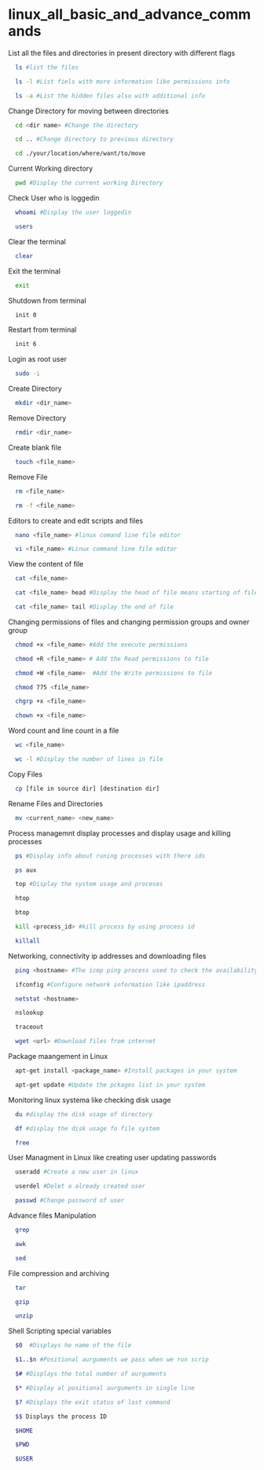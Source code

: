 # linux_all_basic_and_advance_commands
List all the files and directories in present directory with different flags
```bash
  ls #list the files
```
```bash
  ls -l #List fiels with more information like permissions info
```
```bash
  ls -a #List the hidden files also with additional info
```
Change Directory for moving between directories
```bash
  cd <dir name> #Change the directory
```
```bash
  cd .. #Change directory to previous directory
```
```bash
  cd ./your/location/where/want/to/move
```
Current Working directory
```bash
  pwd #Display the current working Directory 
```
Check User who is loggedin
```bash
  whoami #Display the user loggedin
```
```bash
  users
```
Clear the terminal
```bash
  clear
```
Exit the terminal
```bash
  exit
```
Shutdown from terminal
```bash
  init 0 
```
Restart from terminal
```bash
  init 6
```
Login as root user
```bash
  sudo -i
```
Create Directory
```bash
  mkdir <dir_name> 
```
Remove Directory
```bash
  rmdir <dir_name>
```
Create blank file
```bash
  touch <file_name>
```
Remove File
```bash
  rm <file_name>
```
```bash
  rm -f <file_name>
```
Editors to create and edit scripts and files
```bash
  nano <file_name> #linux comand line file editor
```
```bash
  vi <file_name> #Linux command line file editor
```
View the content of file
```bash
  cat <file_name> 
```
```bash
  cat <file_name> head #Display the head of file means starting of file
```
```bash
  cat <file_name> tail #Display the end of file
```
Changing permissions of files and changing permission groups and owner group
```bash
  chmod +x <file_name> #Add the execute permissions 
```
```bash
  chmod +R <file_name> # Add the Read permissions to file
```
```bash
  chmod +W <file_name>  #Add the Write permissions to file
```
```bash
  chmod 775 <file_name>
```
```bash
  chgrp +x <file_name>
```
```bash
  chown +x <file_name>
```
Word count and line count in a file 
```bash
  wc <file_name>
```
```bash
  wc -l #Display the number of lines in file 
```
Copy Files
```bash
  cp [file in source dir] [destination dir]
```
Rename Files and Directories
```bash
  mv <current_name> <new_name>
```
Process managemnt display processes and display usage and killing processes
```bash
  ps #Display info about runing processes with there ids
```
```bash
  ps aux
```
```bash
  top #Display the system usage and proceses
```
```bash
  htop
```
```bash
  btop
```
```bash
  kill <process_id> #kill process by using process id 
```
```bash
  killall
```
Networking, connectivity ip addresses and downloading files
```bash
  ping <hostname> #The icmp ping process used to check the availability of host
```
```bash
  ifconfig #Configure network information like ipaddress
```
```bash
  netstat <hostname>
```
```bash
  nslookup
```
```bash
  traceout
```
```bash
  wget <url> #Download files from internet
```
Package maangement in Linux
```bash
  apt-get install <package_name> #Install packages in your system
```
```bash
  apt-get update #Update the pckages list in your system
```
Monitoring linux systema like checking disk usage
```bash
  du #display the disk usage of directory 
```
```bash
  df #display the disk usage fo file system
```
```bash
  free
```
User Managment in Linux like creating user updating passwords
```bash
  useradd #Create a new user in linux
```
```bash
  userdel #Delet a already created user
```
```bash
  passwd #Change password of user
```
Advance files Manipulation
```bash
  grep 
```
```bash
  awk
```
```bash
  sed
```
File compression and archiving 
```bash
  tar
```
```bash
  gzip
```
```bash
  unzip
```
Shell Scripting special variables
```bash
  $0  #Displays he name of the file
```
```bash
  $1..$n #Positional aurguments we pass when we run scrip
```
```bash
  $# #Displays the total number of aurguments 
```
```bash
  $* #Display al positional aurguments in single line
```
```bash
  $? #Displays the exit status of last command 
```
```bash
  $$ Displays the process ID
```
```bash
  $HOME
```
```bash
  $PWD
```
```bash
  $USER
```
